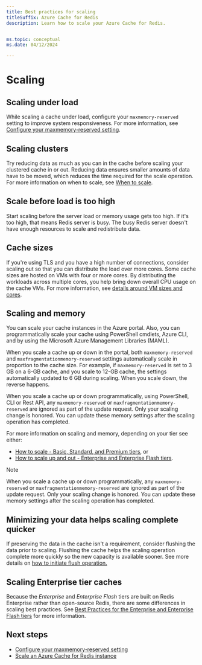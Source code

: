 ```yaml
---
title: Best practices for scaling
titleSuffix: Azure Cache for Redis
description: Learn how to scale your Azure Cache for Redis.


ms.topic: conceptual
ms.date: 04/12/2024

---
```


# Scaling

## Scaling under load

While scaling a cache under load, configure your `maxmemory-reserved` setting to improve system responsiveness. For more information, see [Configure your maxmemory-reserved setting](cache-best-practices-memory-management.md#configure-your-maxmemory-reserved-setting).

## Scaling clusters

Try reducing data as much as you can in the cache before scaling your clustered cache in or out. Reducing data ensures smaller amounts of data have to be moved, which reduces the time required for the scale operation. For more information on when to scale, see [When to scale](cache-how-to-scale.md#when-to-scale).

## Scale before load is too high

Start scaling before the server load or memory usage gets too high. If it's too high, that means Redis server is busy. The busy Redis server doesn't have enough resources to scale and redistribute data.

## Cache sizes

If you're using TLS and you have a high number of connections, consider scaling out so that you can distribute the load over more cores. Some cache sizes are hosted on VMs with four or more cores. By distributing the workloads across multiple cores, you help bring down overall CPU usage on the cache VMs. For more information, see [details around VM sizes and cores](./cache-planning-faq.yml#azure-cache-for-redis-performance).

## Scaling and memory

You can scale your cache instances in the Azure portal. Also, you can programmatically scale your cache using PowerShell cmdlets, Azure CLI, and by using the Microsoft Azure Management Libraries (MAML).

When you scale a cache up or down in the portal, both `maxmemory-reserved` and `maxfragmentationmemory-reserved` settings automatically scale in proportion to the cache size. For example, if
`maxmemory-reserved` is set to 3 GB on a 6-GB cache, and you scale to 12-GB cache, the settings automatically updated to 6 GB during scaling. When you scale down, the reverse happens.

When you scale a cache up or down programmatically, using PowerShell, CLI or Rest API, any `maxmemory-reserved` or `maxfragmentationmemory-reserved` are ignored as part of the update request. Only your scaling change is honored. You can update these memory settings after the scaling operation has completed.

For more information on scaling and memory, depending on your tier see either:
- [How to scale - Basic, Standard, and Premium tiers](cache-how-to-scale.md#how-to-scale---basic-standard-and-premium-tiers), or 
- [How to scale up and out - Enterprise and Enterprise Flash tiers](cache-how-to-scale.md#how-to-scale-up-and-out---enterprise-and-enterprise-flash-tiers).

> [!NOTE]
> When you scale a cache up or down programmatically, any `maxmemory-reserved` or `maxfragmentationmemory-reserved` are ignored as part of the update request. Only your scaling change is honored. You can update these memory settings after the scaling operation has completed.

## Minimizing your data helps scaling complete quicker

If preserving the data in the cache isn't a requirement, consider flushing the data prior to scaling. Flushing the cache helps the scaling operation complete more quickly so the new capacity is available sooner. See more details on [how to initiate flush operation.](cache-administration.md#flush-data)

## Scaling Enterprise tier caches

Because the _Enterprise_ and _Enterprise Flash_ tiers are built on Redis Enterprise rather than open-source Redis, there are some differences in scaling best practices. See [Best Practices for the Enterprise and Enterprise Flash tiers](cache-best-practices-enterprise-tiers.md) for more information.

## Next steps

- [Configure your maxmemory-reserved setting](cache-best-practices-memory-management.md#configure-your-maxmemory-reserved-setting)
- [Scale an Azure Cache for Redis instance](cache-how-to-scale.md)
